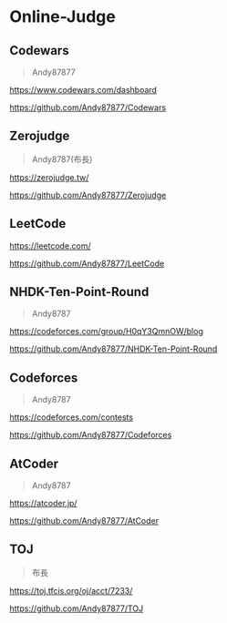 # Online-Judge
## Codewars
> Andy87877

https://www.codewars.com/dashboard

https://github.com/Andy87877/Codewars

## Zerojudge
> Andy8787(布長)

https://zerojudge.tw/

https://github.com/Andy87877/Zerojudge

## LeetCode

https://leetcode.com/

https://github.com/Andy87877/LeetCode

## NHDK-Ten-Point-Round
> Andy8787

https://codeforces.com/group/H0qY3QmnOW/blog

https://github.com/Andy87877/NHDK-Ten-Point-Round

## Codeforces
> Andy8787

https://codeforces.com/contests

https://github.com/Andy87877/Codeforces

## AtCoder
> Andy8787

https://atcoder.jp/

https://github.com/Andy87877/AtCoder

## TOJ
> 布長

https://toj.tfcis.org/oj/acct/7233/

https://github.com/Andy87877/TOJ
